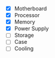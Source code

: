- [x] Motherboard
- [x] Processor
- [x] Memory
- [x] Power Supply
- [ ] Storage
- [ ] Case
- [ ] Cooling